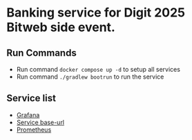 # Banking service for Digit 2025 Bitweb side event.

## Run Commands

* Run command `docker compose up -d` to setup all services
* Run command `./gradlew bootrun` to run the service

## Service list

* [Grafana](http://localhost:3000)
* [Service base-url](http://localhost:8080) 
* [Prometheus](http//localhost:9090)

